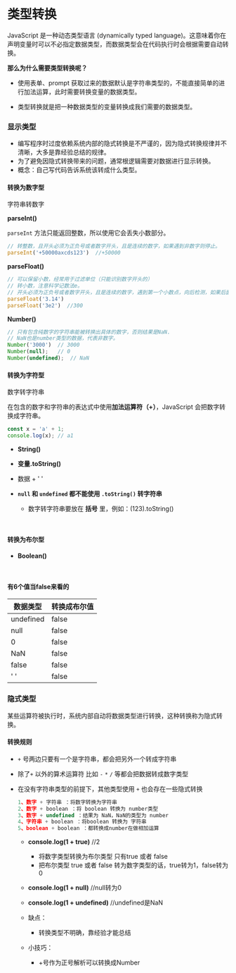 # 类型转换

JavaScript 是一种动态类型语言 (dynamically typed language)。这意味着你在声明变量时可以不必指定数据类型，而数据类型会在代码执行时会根据需要自动转换。



**那么为什么需要类型转换呢？**

  - 使用表单、prompt 获取过来的数据默认是字符串类型的，不能直接简单的进行加法运算，此时需要转换变量的数据类型。

  - 类型转换就是把一种数据类型的变量转换成我们需要的数据类型。



### 显示类型

- 编写程序时过度依赖系统内部的隐式转换是不严谨的，因为隐式转换规律并不清晰，大多是靠经验总结的规律。
- 为了避免因隐式转换带来的问题，通常根逻辑需要对数据进行显示转换。
- 概念：自己写代码告诉系统该转成什么类型。









#### 转换为数字型

字符串转数字

**parseInt()**

`parseInt` 方法只能返回整数，所以使用它会丢失小数部分。

```js
// 转整数，且开头必须为正负号或者数字开头，且是连续的数字，如果遇到非数字则停止。
parseInt('+50000axcds123')  //+50000
```

**parseFloat()**

```js
// 可以保留小数，经常用于过滤单位（只能识别数字开头的）
// 转小数，注意科学记数法e。
// 开头必须为正负号或者数字开头，且是连续的数字，遇到第一个小数点，向后检测，如果后面是连续的数字则转出，如果遇到非数字或者第二个小数点则停止。
parseFloat('3.14')
parseFloat('3e2')  //300
```

**Number()**

```js
// 只有包含纯数字的字符串能被转换出具体的数字，否则结果是NaN.
// NaN也是number类型的数据，代表非数字。
Number('3000')  // 3000
Number(null);	// 0
Number(undefined);	// NaN
```



#### 转换为字符型

数字转字符串

在包含的数字和字符串的表达式中使用**加法运算符（+）**，JavaScript 会把数字转换成字符串。

```js
const x = 'a' + 1;
console.log(x); // a1
```





- **String()**

- **变量.toString()**
- 数据 + ' '
- **`null` 和 `undefined` 都不能使用 `.toString()` 转字符串**
  - 数字转字符串要放在 **括号** 里，例如：(123).toString()

<br>

#### 转换为布尔型

- **Boolean()**


<br>

#### 有6个值当false来看的

| 数据类型  | 转换成布尔值 |
| --------- | ------------ |
| undefined | false        |
| null      | false        |
| 0         | false        |
| NaN       | false        |
| false     | false        |
| ' '       | false        |



### 隐式类型

某些运算符被执行时，系统内部自动将数据类型进行转换，这种转换称为隐式转换。

#### 转换规则

- `+` 号两边只要有一个是字符串，都会把另外一个转成字符串

- 除了`+` 以外的算术运算符 比如 `-`  `*`  `/`  等都会把数据转成数字类型

- 在没有字符串类型的前提下，其他类型使用 `+` 也会存在一些隐式转换

  ```javascript
  1、数字 + 字符串 ：将数字转换为字符串
  2、数字 + boolean ：将 boolean 转换为 number类型
  3、数字 + undefined ：结果为 NaN，NaN的类型为 number
  4、字符串 + boolean ：将boolean 转换为 字符串
  5、boolean + boolean ：都转换成number在做相加运算
  ```

  - **console.log(1 + true)**    //2
    - 将数字类型转换为布尔类型 只有true 或者 false
    - 把布尔类型 true 或者 false 转为数字类型的话，true转为1，false转为0
  - **console.log(1 + null)**    //null转为0
  - **console.log(1 + undefined)**    //undefined是NaN

  - 缺点：

    - 转换类型不明确，靠经验才能总结

  - 小技巧：

    - +号作为正号解析可以转换成Number 

















